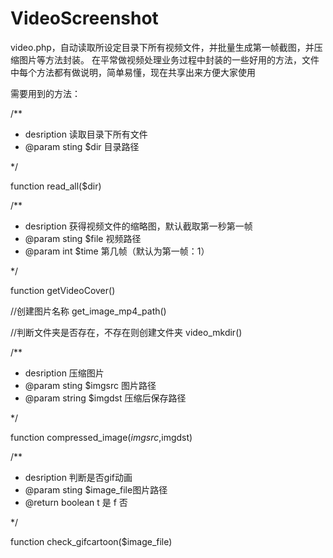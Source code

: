 # VideoScreenshot
video.php，自动读取所设定目录下所有视频文件，并批量生成第一帧截图，并压缩图片等方法封装。
在平常做视频处理业务过程中封装的一些好用的方法，文件中每个方法都有做说明，简单易懂，现在共享出来方便大家使用

需要用到的方法：

/**
* desription 读取目录下所有文件
* @param sting $dir 目录路径

 */

function read_all($dir)

/**
* desription 获得视频文件的缩略图，默认截取第一秒第一帧
* @param sting $file 视频路径
* @param int $time 第几帧（默认为第一帧：1）

 */

function getVideoCover()

//创建图片名称
get_image_mp4_path()

//判断文件夹是否存在，不存在则创建文件夹
video_mkdir()

/**
* desription 压缩图片
* @param sting $imgsrc 图片路径
* @param string $imgdst 压缩后保存路径

 */

function compressed_image($imgsrc,$imgdst)

/**
 * desription 判断是否gif动画
 * @param sting $image_file图片路径
 * @return boolean t 是 f 否

 */

function check_gifcartoon($image_file)
